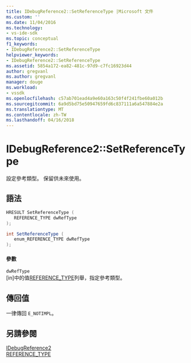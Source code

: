 ```yaml
---
title: IDebugReference2::SetReferenceType |Microsoft 文件
ms.custom: ''
ms.date: 11/04/2016
ms.technology:
- vs-ide-sdk
ms.topic: conceptual
f1_keywords:
- IDebugReference2::SetReferenceType
helpviewer_keywords:
- IDebugReference2::SetReferenceType
ms.assetid: 5854a172-ea82-481c-97d9-c7fc16923d44
author: gregvanl
ms.author: gregvanl
manager: douge
ms.workload:
- vssdk
ms.openlocfilehash: c57ab701ead4a9e60a163c50f4f241fbe60a012b
ms.sourcegitcommit: 6a9d5bd75e50947659fd6c837111a6a547884e2a
ms.translationtype: MT
ms.contentlocale: zh-TW
ms.lasthandoff: 04/16/2018
---
```

# <a name="idebugreference2setreferencetype"></a>IDebugReference2::SetReferenceType
設定參考類型。 保留供未來使用。  
  
## <a name="syntax"></a>語法  
  
```cpp  
HRESULT SetReferenceType (   
   REFERENCE_TYPE dwRefType  
);  
```  
  
```csharp  
int SetReferenceType (   
   enum_REFERENCE_TYPE dwRefType  
);  
```  
  
#### <a name="parameters"></a>參數  
 `dwRefType`  
 [in]中的值[REFERENCE_TYPE](../../../extensibility/debugger/reference/reference-type.md)列舉，指定參考類型。  
  
## <a name="return-value"></a>傳回值  
 一律傳回 `E_NOTIMPL`。  
  
## <a name="see-also"></a>另請參閱  
 [IDebugReference2](../../../extensibility/debugger/reference/idebugreference2.md)   
 [REFERENCE_TYPE](../../../extensibility/debugger/reference/reference-type.md)
